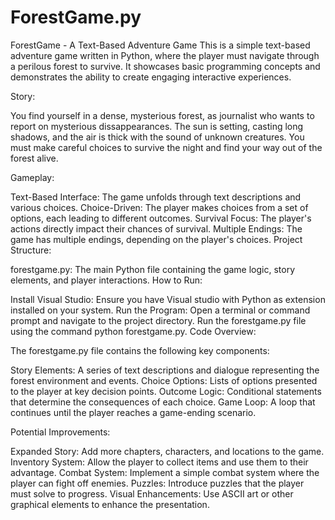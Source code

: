 # ForestGame.py

ForestGame - A Text-Based Adventure Game
This is a simple text-based adventure game written in Python, where the player must navigate through a perilous forest to survive. It showcases basic programming concepts and demonstrates the ability to create engaging interactive experiences.

Story:

You find yourself in a dense, mysterious forest, as journalist who wants to report on mysterious dissappearances. The sun is setting, casting long shadows, and the air is thick with the sound of unknown creatures. You must make careful choices to survive the night and find your way out of the forest alive.

Gameplay:

Text-Based Interface: The game unfolds through text descriptions and various choices.
Choice-Driven: The player makes choices from a set of options, each leading to different outcomes.
Survival Focus: The player's actions directly impact their chances of survival.
Multiple Endings: The game has multiple endings, depending on the player's choices.
Project Structure:

forestgame.py: The main Python file containing the game logic, story elements, and player interactions.
How to Run:

Install Visual Studio: Ensure you have Visual studio with Python as extension installed on your system.
Run the Program: Open a terminal or command prompt and navigate to the project directory. Run the forestgame.py file using the command python forestgame.py.
Code Overview:

The forestgame.py file contains the following key components:

Story Elements: A series of text descriptions and dialogue representing the forest environment and events.
Choice Options: Lists of options presented to the player at key decision points.
Outcome Logic: Conditional statements that determine the consequences of each choice.
Game Loop: A loop that continues until the player reaches a game-ending scenario.

Potential Improvements:

Expanded Story: Add more chapters, characters, and locations to the game.
Inventory System: Allow the player to collect items and use them to their advantage.
Combat System: Implement a simple combat system where the player can fight off enemies.
Puzzles: Introduce puzzles that the player must solve to progress.
Visual Enhancements: Use ASCII art or other graphical elements to enhance the presentation.
